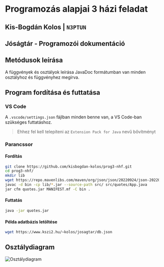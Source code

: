 # Programozás alapjai 3 házi feladat

## Kis-Bogdán Kolos | `N3PTUN`

## Jóságtár - Programozói dokumentáció

## Metódusok leírása

A függvények és osztályok leírása JavaDoc formátumban van minden osztályhoz és függvényhez megírva.

## Program fordítása és futtatása

### VS Code

A `.vscode/settings.json` fájlban minden benne van, a VS Code-ban szükséges futtatáshoz.

> Ehhez fel kell telepíteni az `Extension Pack for Java` nevű bővítményt

### Parancssor

#### Fordítás

```bash
git clone https://github.com/kisbogdan-kolos/prog3-nhf.git
cd prog3-nhf/
mkdir lib
wget https://repo.mavenlibs.com/maven/org/json/json/20220924/json-20220924.jar -O lib/json.jar
javac -d bin -cp lib/*.jar --source-path src/ src/quotes/App.java
jar cfm quotes.jar MANIFEST.mf -C bin .
```

#### Futtatás

```bash
java -jar quotes.jar
```

#### Példa adatbázis letöltése

```bash
wget https://www.kszi2.hu/~kolos/josagtar/db.json
```

<div style="page-break-after: always;"></div>

## Osztálydiagram

![Osztálydiagram](class.svg)
